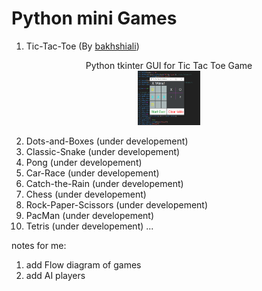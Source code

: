 Python mini Games
==================
1) Tic-Tac-Toe (By [bakhshiali](https://github.com/bakhshiali))<br>
<p align="center">Python tkinter GUI for Tic Tac Toe Game<br>
<img src='./Tic-Toc-Toe/TicTacToe.png' alt="Python tkinter GUI for Tic Tac Toe Game" width=20% height=20%></img></p>

2) Dots-and-Boxes (under developement)
3) Classic-Snake (under developement)
4) Pong (under developement)
5) Car-Race (under developement)
6) Catch-the-Rain (under developement)
7) Chess (under developement)
8) Rock-Paper-Scissors (under developement)
9) PacMan (under developement)
10) Tetris (under developement)
...

notes for me: 
1) add Flow diagram of games
2) add AI players



